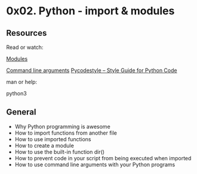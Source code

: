 # 0x02. Python - import & modules

## Resources

Read or watch:

[Modules](https://alx-intranet.hbtn.io/rltoken/SY-cMfnwbHoPFaJ-D_LWig)

[Command line arguments](https://alx-intranet.hbtn.io/rltoken/5e3TphtJ6WSVkWsdd2eX_A)
[Pycodestyle – Style Guide for Python Code](https://alx-intranet.hbtn.io/rltoken/FlkAJ_kPXHC4Y65WrRvA4A)

man or help:

python3

## General
- Why Python programming is awesome
- How to import functions from another file
- How to use imported functions
- How to create a module
- How to use the built-in function dir()
- How to prevent code in your script from being executed when imported
- How to use command line arguments with your Python programs